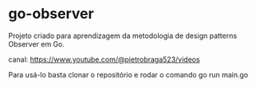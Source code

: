 # go-observer

Projeto criado para aprendizagem da metodologia de design patterns Observer em Go.

canal: https://www.youtube.com/@pietrobraga523/videos

Para usá-lo basta clonar o repositório e rodar o comando go run main.go